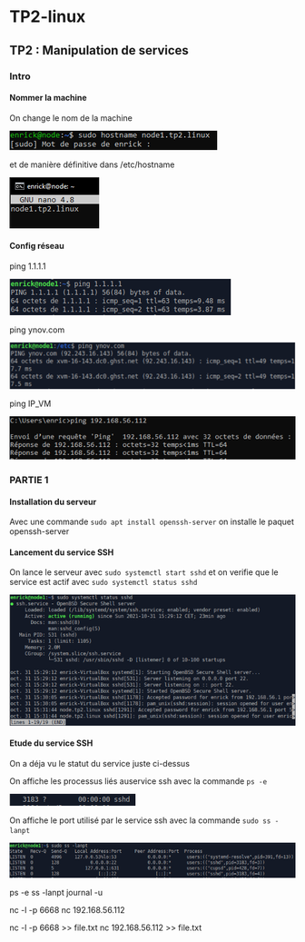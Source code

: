 # TP2-linux



## TP2 : Manipulation de services



### Intro


#### Nommer la machine


On change le nom de la machine 

<img src="image tp2/1/nom machine.PNG" alt="jndjqs"/>

et de manière définitive dans /etc/hostname

<img src="image tp2/1/nom def machine.PNG">

#### Config réseau


ping 1.1.1.1

<img src="image tp2/1/ping 1.1.1.1.PNG">

ping ynov.com

<img src="image tp2/1/ping ynov.PNG">

ping IP_VM

<img src="image tp2/1/ping ordi.PNG">


### PARTIE 1


#### Installation du serveur


Avec une commande ```sudo apt install openssh-server``` on installe le paquet openssh-server


#### Lancement du service SSH


On lance le serveur avec ```sudo systemctl start sshd```
et on verifie que le service est actif avec ```sudo systemctl status sshd```

<img src="image tp2/1/etat server.PNG">

#### Etude du service SSH

On a déja vu le statut du service juste ci-dessus

On affiche les processus liés auservice ssh avec la commande ```ps -e```

<img src="image tp2/1/ps ssh status.PNG">

On affiche le port utilisé par le service ssh avec la commande ```sudo ss -lanpt```

<img src="image tp2/1/ss ssh port.PNG">

ps -e
ss -lanpt
journal -u

nc -l -p 6668
nc 192.168.56.112

nc -l -p 6668 >> file.txt
nc 192.168.56.112 >> file.txt



